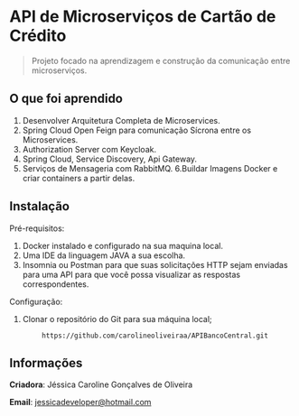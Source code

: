 # API de Microserviços de Cartão de Crédito
> Projeto focado na aprendizagem e construção da comunicação entre microserviços.


## O que foi aprendido

1. Desenvolver Arquitetura Completa de Microservices.
2. Spring Cloud Open Feign para comunicação Sícrona entre os Microservices.
3.  Authorization Server com Keycloak.
4. Spring Cloud, Service Discovery, Api Gateway.
5. Serviços de Mensageria com RabbitMQ.
6.Buildar Imagens Docker e criar containers a partir delas.

## Instalação
Pré-requisitos: 
1. Docker instalado e configurado na sua maquina local.
2. Uma IDE da linguagem JAVA a sua escolha.
3. Insomnia ou Postman para que suas solicitações HTTP sejam enviadas para uma API para que você possa visualizar as respostas correspondentes. 

Configuração:
1. Clonar o repositório do Git para sua máquina local;
```shell
        https://github.com/carolineoliveiraa/APIBancoCentral.git
```

## Informações

**Criadora**: Jéssica Caroline Gonçalves de Oliveira

**Email**: jessicadeveloper@hotmail.com
